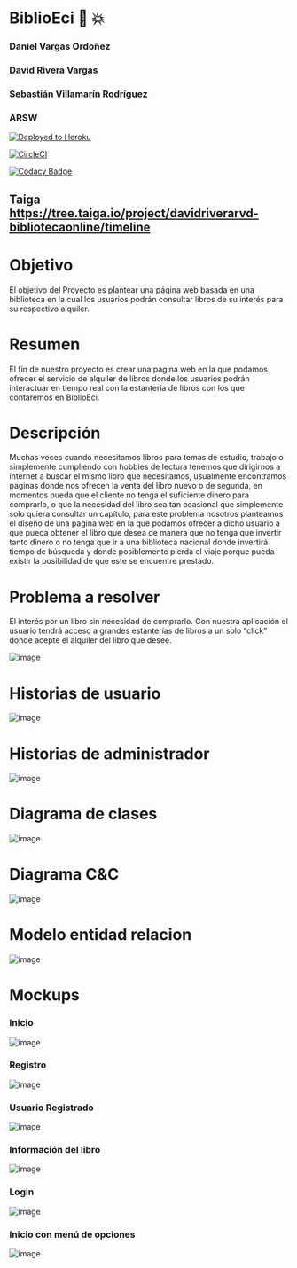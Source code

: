 # BiblioEci      :book:  :boom:
### Daniel Vargas Ordoñez
### David Rivera Vargas
### Sebastián Villamarín Rodríguez
### ARSW

[![Deployed to Heroku](https://www.herokucdn.com/deploy/button.png)](https://biblioeci.herokuapp.com)

[![CircleCI](https://circleci.com/gh/svillamarin27/CVDS2-LAB6-2020-2.svg?style=svg)](https://app.circleci.com/pipelines/github/svillamarin27/BIBLIOECI)

[![Codacy Badge](https://api.codacy.com/project/badge/Grade/c42353620eed40daaf4102f82214411e)](https://github.com/settings/installations/14876200)

## Taiga  https://tree.taiga.io/project/davidriverarvd-bibliotecaonline/timeline

# Objetivo
El objetivo del Proyecto es plantear una página web basada en una biblioteca en la cual los usuarios podrán consultar libros de su interés para su respectivo alquiler. 

# Resumen
El fin de nuestro proyecto es crear una pagina web en la que podamos ofrecer el servicio de alquiler de libros donde los usuarios podrán interactuar en tiempo real con la estantería de libros con los que contaremos en BiblioEci.

# Descripción
Muchas veces cuando necesitamos libros para temas de estudio, trabajo o simplemente cumpliendo con hobbies de lectura tenemos que dirigirnos a internet a buscar el mismo libro que necesitamos, usualmente encontramos paginas donde nos ofrecen la venta del libro nuevo o de segunda, en momentos pueda que el cliente no tenga el suficiente dinero para comprarlo, o que la necesidad del libro sea tan ocasional que simplemente solo quiera consultar un capítulo, para este problema nosotros planteamos el diseño de una pagina web en la que podamos ofrecer a dicho usuario a que pueda obtener el libro que desea de manera que no tenga que invertir tanto dinero o no tenga que ir a una biblioteca nacional donde invertirá tiempo de búsqueda y donde posiblemente pierda el viaje porque pueda existir la posibilidad de que este se encuentre prestado. 

# Problema a resolver

El interés por un libro sin necesidad de comprarlo.
Con nuestra aplicación el usuario tendrá acceso a grandes estanterías de libros a un solo “click” donde acepte el alquiler del libro que desee.

![image](https://user-images.githubusercontent.com/37603257/108650936-b83b3c80-748e-11eb-801b-ae9f31e1a7b7.png)

# Historias de usuario

![image](https://user-images.githubusercontent.com/37603257/108651015-e3259080-748e-11eb-8637-4def7e474017.png)

# Historias de administrador

![image](https://user-images.githubusercontent.com/37603257/108651074-03ede600-748f-11eb-969c-c2a29f35ea57.png)

# Diagrama de clases

![image](https://user-images.githubusercontent.com/37603257/111557910-9ebea500-875b-11eb-830a-9202f8d34808.png)

# Diagrama C&C

![image](https://user-images.githubusercontent.com/37603257/111559225-1ee60a00-875e-11eb-9578-be4eb04be4f8.png)

# Modelo entidad relacion

![image](https://user-images.githubusercontent.com/37603257/111564827-66719380-8768-11eb-8215-42c072d5325b.png)

# Mockups

### Inicio

![image](https://user-images.githubusercontent.com/37603257/108651680-4fed5a80-7490-11eb-8405-aa9fd6ed719f.png)

### Registro

![image](https://user-images.githubusercontent.com/37603257/108651799-8dea7e80-7490-11eb-9d27-d87d52248431.png)

### Usuario Registrado

![image](https://user-images.githubusercontent.com/37603257/108653193-d8212f00-7493-11eb-88d3-36483b10d27e.png)

### Información del libro

![image](https://user-images.githubusercontent.com/37603257/108653236-f0914980-7493-11eb-81ac-88a123c604c5.png)

### Login

![image](https://user-images.githubusercontent.com/37603257/108653314-1cacca80-7494-11eb-8c1f-fd17518e2a4e.png)

### Inicio con menú de opciones

![image](https://user-images.githubusercontent.com/37603257/108653369-40701080-7494-11eb-961f-50063141bded.png)
